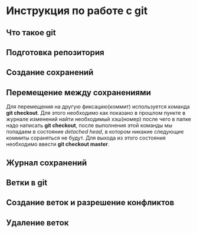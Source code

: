 # Инструкция по работе с git

## Что такое git

## Подготовка репозитория 

## Создание сохранений

## Перемещение между сохранениями
Для перемещения на другую фиксацию(коммит) используется команда **git checkout**. Для этого необходимо как показано в прошлом пункте в журнале изменений найти необходимый хэш(номер) после чего в папке надо написать **git checkout**, после выполнения этой команды мы попадаем в состояние *detached head*, в котором никакие следующие коммиты сораняться не будут. Для выхода из этого состояния необходимо ввести **git checkout master**. 

## Журнал сохранений

## Ветки в git

## Создание веток и разрешение конфликтов

## Удаление веток
